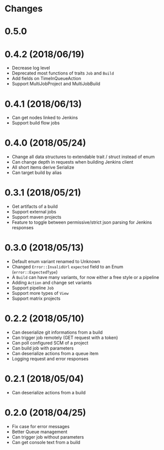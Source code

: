 # Changes

# 0.5.0


# 0.4.2 (2018/06/19)

* Decrease log level
* Deprecated most functions of traits `Job` and `Build`
* Add fields on TimeInQueueAction
* Support MultiJobProject and MultiJobBuild

# 0.4.1 (2018/06/13)

* Can get nodes linked to Jenkins
* Support build flow jobs

# 0.4.0 (2018/05/24)

* Change all data structures to extendable trait / struct instead of enum
* Can change depth in requests when building Jenkins client
* All short items derive Serialize
* Can target build by alias

# 0.3.1 (2018/05/21)

* Get artifacts of a build
* Support external jobs
* Support maven projects
* Feature to toggle between permissive/strict json parsing for Jenkins responses

# 0.3.0 (2018/05/13)

* Default enum variant renamed to Unknown
* Changed `Error::InvalidUrl` `expected` field to an Enum (`error::ExpectedType`)
* A `Build` can have many variants, for now either a free style or a pipeline
* Adding `Action` and change set variants
* Support pipeline `Job`
* Support more types of `View`
* Support matrix projects

# 0.2.2 (2018/05/10)

* Can deserialize git informations from a build
* Can trigger job remotely (GET request with a token)
* Can poll configured SCM of a project
* Can build job with parameters
* Can deserialize actions from a queue item
* Logging request and error responses

# 0.2.1 (2018/05/04)

* Can deserialize actions from a build

# 0.2.0 (2018/04/25)

* Fix case for error messages
* Better Queue management
* Can trigger job without parameters
* Can get console text from a build
